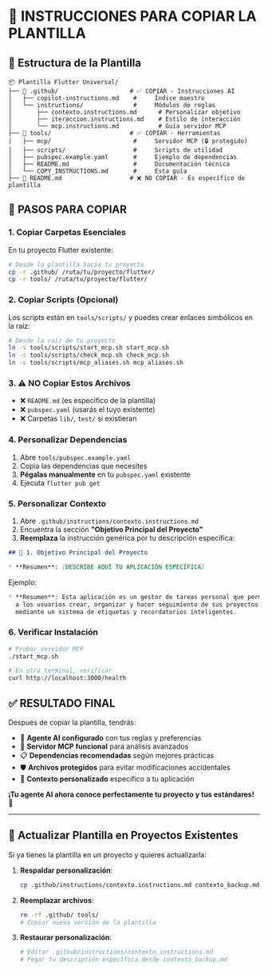 # 🚀 INSTRUCCIONES PARA COPIAR LA PLANTILLA

## 📁 Estructura de la Plantilla
```
📦 Plantilla Flutter Universal/
├── 📂 .github/                    # ✅ COPIAR - Instrucciones AI  
│   ├── copilot-instructions.md    #     Índice maestro
│   └── instructions/              #     Módulos de reglas
│       ├── contexto.instructions.md      # Personalizar objetivo
│       ├── iteraccion.instructions.md    # Estilo de interacción  
│       └── mcp.instructions.md           # Guía servidor MCP
├── 📂 tools/                      # ✅ COPIAR - Herramientas
│   ├── mcp/                       #     Servidor MCP (🔒 protegido)
│   ├── scripts/                   #     Scripts de utilidad
│   ├── pubspec.example.yaml       #     Ejemplo de dependencias
│   ├── README.md                  #     Documentación técnica
│   └── COPY_INSTRUCTIONS.md       #     Esta guía
├── 📄 README.md                   # ❌ NO COPIAR - Es específico de plantilla
```

## 🎯 PASOS PARA COPIAR

### 1. Copiar Carpetas Esenciales
En tu proyecto Flutter existente:
```bash
# Desde la plantilla hacia tu proyecto
cp -r .github/ /ruta/tu/proyecto/flutter/
cp -r tools/ /ruta/tu/proyecto/flutter/
```

### 2. Copiar Scripts (Opcional)
Los scripts están en `tools/scripts/` y puedes crear enlaces simbólicos en la raíz:
```bash
# Desde la raíz de tu proyecto
ln -s tools/scripts/start_mcp.sh start_mcp.sh
ln -s tools/scripts/check_mcp.sh check_mcp.sh
ln -s tools/scripts/mcp_aliases.sh mcp_aliases.sh
```

### 3. ⚠️ NO Copiar Estos Archivos
- ❌ `README.md` (es específico de la plantilla)
- ❌ `pubspec.yaml` (usarás el tuyo existente)
- ❌ Carpetas `lib/`, `test/` si existieran

### 4. Personalizar Dependencias  
1. Abre `tools/pubspec.example.yaml`
2. Copia las dependencias que necesites
3. **Pégalas manualmente** en tu `pubspec.yaml` existente
4. Ejecuta `flutter pub get`

### 5. Personalizar Contexto
1. Abre `.github/instructions/contexto.instructions.md`
2. Encuentra la sección **"Objetivo Principal del Proyecto"**
3. **Reemplaza** la instrucción genérica por tu descripción específica:

```markdown
## 🎯 1. Objetivo Principal del Proyecto

* **Resumen**: [DESCRIBE AQUÍ TU APLICACIÓN ESPECÍFICA]
```

Ejemplo:
```markdown
* **Resumen**: Esta aplicación es un gestor de tareas personal que permite 
  a los usuarios crear, organizar y hacer seguimiento de sus proyectos 
  mediante un sistema de etiquetas y recordatorios inteligentes.
```

### 6. Verificar Instalación
```bash
# Probar servidor MCP
./start_mcp.sh

# En otra terminal, verificar
curl http://localhost:3000/health
```

## ✅ RESULTADO FINAL

Después de copiar la plantilla, tendrás:

- 🤖 **Agente AI configurado** con tus reglas y preferencias
- 🧩 **Servidor MCP funcional** para análisis avanzados
- 📋 **Dependencias recomendadas** según mejores prácticas
- 🛡️ **Archivos protegidos** para evitar modificaciones accidentales
- 🎯 **Contexto personalizado** específico a tu aplicación

**¡Tu agente AI ahora conoce perfectamente tu proyecto y tus estándares!** 🚀

---

## 🔄 Actualizar Plantilla en Proyectos Existentes

Si ya tienes la plantilla en un proyecto y quieres actualizarla:

1. **Respaldar personalización**:
   ```bash
   cp .github/instructions/contexto.instructions.md contexto_backup.md
   ```

2. **Reemplazar archivos**:
   ```bash
   rm -rf .github/ tools/
   # Copiar nueva versión de la plantilla
   ```

3. **Restaurar personalización**:
   ```bash
   # Editar .github/instructions/contexto.instructions.md
   # Pegar tu descripción específica desde contexto_backup.md
   ```
